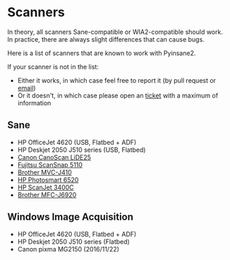# Scanners

In theory, all scanners Sane-compatible or WIA2-compatible should work.
In practice, there are always slight differences that can cause bugs.

Here is a list of scanners that are known to work with Pyinsane2.

If your scanner is not in the list:

* Either it works, in which case feel free to report it (by pull request or [email](mailto:jflesch@openpaper.work))
* Or it doesn't, in which case please open an [ticket](https://github.com/jflesch/pyinsane/issues/new) with a maximum of information


## Sane

* HP OfficeJet 4620 (USB, Flatbed + ADF)
* HP Deskjet 2050 J510 series (USB, Flatbed)
* [Canon CanoScan LiDE25](https://github.com/jflesch/paperwork/issues/512#issuecomment-259773444)
* [Fujitsu ScanSnap 5110](https://github.com/jflesch/paperwork/issues/409#issuecomment-150988655)
* [Brother MVC-J410](https://github.com/jflesch/paperwork/issues/387#issuecomment-156401411)
* [HP Photosmart 6520](https://github.com/jflesch/paperwork/issues/353#issuecomment-66992507)
* [HP ScanJet 3400C](https://github.com/jflesch/paperwork/issues/344#issuecomment-64187186)
* [Brother MFC-J6920](https://github.com/jflesch/paperwork/issues/318#issuecomment-57952223)


## Windows Image Acquisition

* HP OfficeJet 4620 (USB, Flatbed + ADF)
* HP Deskjet 2050 J510 series (Flatbed)
* Canon pixma MG2150 (2016/11/22)
